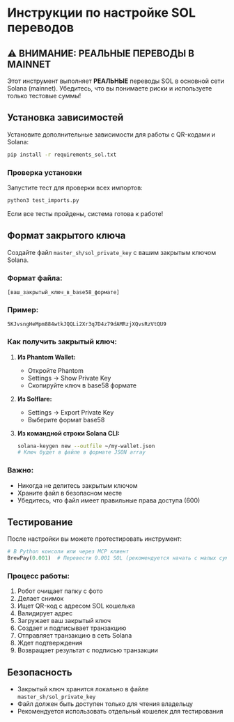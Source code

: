 # Инструкции по настройке SOL переводов

## ⚠️ ВНИМАНИЕ: РЕАЛЬНЫЕ ПЕРЕВОДЫ В MAINNET

Этот инструмент выполняет **РЕАЛЬНЫЕ** переводы SOL в основной сети Solana (mainnet). 
Убедитесь, что вы понимаете риски и используете только тестовые суммы!

## Установка зависимостей

Установите дополнительные зависимости для работы с QR-кодами и Solana:

```bash
pip install -r requirements_sol.txt
```

### Проверка установки

Запустите тест для проверки всех импортов:

```bash
python3 test_imports.py
```

Если все тесты пройдены, система готова к работе!

## Формат закрытого ключа

Создайте файл `master_sh/sol_private_key` с вашим закрытым ключом Solana.

### Формат файла:
```
[ваш_закрытый_ключ_в_base58_формате]
```

### Пример:
```
5KJvsngHeMpm884wtkJQQLi2Xr3q7D4z79dAMRzjXQvsRzVtQU9
```

### Как получить закрытый ключ:

1. **Из Phantom Wallet:**
   - Откройте Phantom
   - Settings → Show Private Key
   - Скопируйте ключ в base58 формате

2. **Из Solflare:**
   - Settings → Export Private Key
   - Выберите формат base58

3. **Из командной строки Solana CLI:**
   ```bash
   solana-keygen new --outfile ~/my-wallet.json
   # Ключ будет в файле в формате JSON array
   ```

### Важно:
- Никогда не делитесь закрытым ключом
- Храните файл в безопасном месте
- Убедитесь, что файл имеет правильные права доступа (600)

## Тестирование

После настройки вы можете протестировать инструмент:

```python
# В Python консоли или через MCP клиент
BrewPay(0.001)  # Перевести 0.001 SOL (рекомендуется начать с малых сумм)
```

### Процесс работы:
1. Робот очищает папку с фото
2. Делает снимок
3. Ищет QR-код с адресом SOL кошелька
4. Валидирует адрес
5. Загружает ваш закрытый ключ
6. Создает и подписывает транзакцию
7. Отправляет транзакцию в сеть Solana
8. Ждет подтверждения
9. Возвращает результат с подписью транзакции

## Безопасность

- Закрытый ключ хранится локально в файле `master_sh/sol_private_key`
- Файл должен быть доступен только для чтения владельцу
- Рекомендуется использовать отдельный кошелек для тестирования
